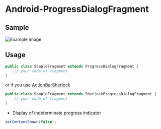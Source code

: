 Android-ProgressDialogFragment
==============================
Sample
------
![Example image](https://raw.github.com/YuichiUchida/Android-ProgressDialogFragment/master/example.png)

Usage
-----

``` java
public class SampleFragment extends ProgressDialogFragment {
	// your code of fragment
}
```

or if you use [ActionBarSherlock](https://github.com/JakeWharton/ActionBarSherlock)

``` java
public class SampleFragment extends SherlockProgressDialogFragment {
	// your code of fragment
}
```

* Display of indeterminate progress indicator

``` java
setContentShown(false);
```
